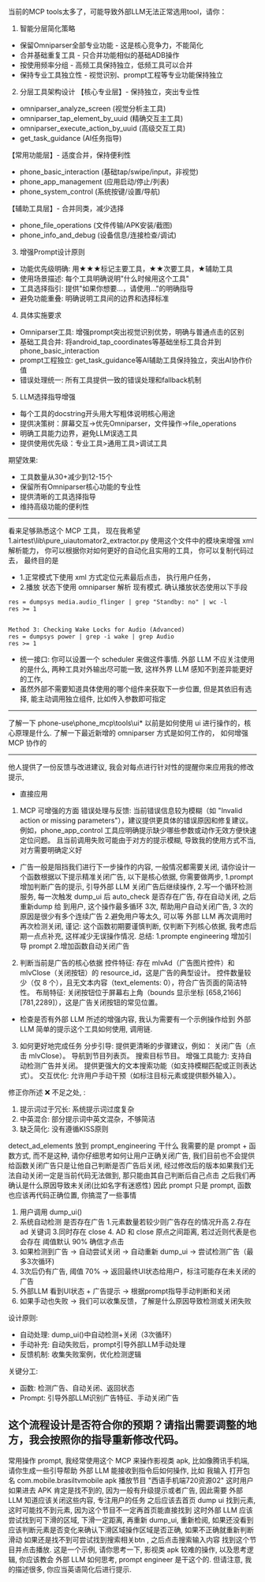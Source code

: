   当前的MCP tools太多了，可能导致外部LLM无法正常选用tool，请你：

  1. 智能分层简化策略
  - 保留Omniparser全部专业功能 - 这是核心竞争力，不能简化
  - 合并基础重复工具 - 只合并功能相似的基础ADB操作
  - 按使用频率分组 - 高频工具保持独立，低频工具可以合并
  - 保持专业工具独立性 - 视觉识别、prompt工程等专业功能保持独立

  2. 分层工具架构设计
  【核心专业层】- 保持独立，突出专业性
  - omniparser_analyze_screen (视觉分析主工具)
  - omniparser_tap_element_by_uuid (精确交互主工具)
  - omniparser_execute_action_by_uuid (高级交互工具)
  - get_task_guidance (AI任务指导)

  【常用功能层】- 适度合并，保持便利性
  - phone_basic_interaction (基础tap/swipe/input，非视觉)
  - phone_app_management (应用启动/停止/列表)
  - phone_system_control (系统按键/设置/导航)

  【辅助工具层】- 合并同类，减少选择
  - phone_file_operations (文件传输/APK安装/截图)
  - phone_info_and_debug (设备信息/连接检查/调试)

  3. 增强Prompt设计原则
  - 功能优先级明确: 用★★★标记主要工具，★★次要工具，★辅助工具
  - 使用场景描述: 每个工具明确说明"什么时候用这个工具"
  - 工具选择指引: 提供"如果你想要...，请使用..."的明确指导
  - 避免功能重叠: 明确说明工具间的边界和选择标准

  4. 具体实施要求
  - Omniparser工具: 增强prompt突出视觉识别优势，明确与普通点击的区别
  - 基础工具合并: 将android_tap_coordinates等基础坐标工具合并到phone_basic_interaction
  - prompt工程独立: get_task_guidance等AI辅助工具保持独立，突出AI协作价值
  - 错误处理统一: 所有工具提供一致的错误处理和fallback机制

  5. LLM选择指导增强
  - 每个工具的docstring开头用大写粗体说明核心用途
  - 提供决策树：屏幕交互→优先Omniparser，文件操作→file_operations
  - 明确工具能力边界，避免LLM误选工具
  - 提供使用优先级：专业工具>通用工具>调试工具

  期望效果:
  - 工具数量从30+减少到12-15个
  - 保留所有Omniparser核心功能的专业性
  - 提供清晰的工具选择指导
  - 维持高级功能的便利性


-----



看来足够熟悉这个 MCP 工具， 现在我希望 1.airtest\lib\pure_uiautomator2_extractor.py 使用这个文件中的模块来增强 xml 解析能力， 你可以根据你对如何更好的自动化且实用的工具， 你可以复制代码过去，
最终目的是  
- 1.正常模式下使用 xml 方式定位元素最后点击， 执行用户任务， 
- 2.播放  状态下使用 omniparser 解析 现有模式. 确认播放状态使用以下手段

```
res = dumpsys media.audio_flinger | grep "Standby: no" | wc -l
res >= 1


Method 3: Checking Wake Locks for Audio (Advanced)
res = dumpsys power | grep -i wake | grep Audio
res >= 1
```

- 统一接口: 你可以设置一个 scheduler 来做这件事情. 外部 LLM 不应关注使用的是什么, 两种工具对外输出尽可能一致, 这样外界 LLM 感知不到差异能更好的工作, 
- 虽然外部不需要知道具体使用的哪个组件来获取下一步位置, 但是其依旧有选择, 能主动调用独立组件, 比如传入参数即可指定


---
了解一下 phone-use\phone_mcp\tools\ui*  以前是如何使用 ui 进行操作的，核心原理是什么. 了解一下最近新增的 omniparser 方式是如何工作的， 如何增强 MCP 协作的



----
  
他人提供了一份反馈与改进建议, 我会对每点进行针对性的提醒你来应用我的修改提示,
- 直接应用
1. MCP 可增强的方面
错误处理与反馈:
当前错误信息较为模糊（如 "Invalid action or missing parameters"），建议提供更具体的错误原因和修复建议。
例如，phone_app_control 工具应明确提示缺少哪些参数或动作无效方便快速定位问题。
且当前调用失败可能由于对方的提示模糊, 导致我的使用方式不当, 对方需要明确定义好


- 广告一般是阻挡我们进行下一步操作的内容, 一般情况都需要关闭, 请你设计一个函数根据以下提示精准关闭广告, 以下是核心依据, 你需要做两步, 1.prompt 增加判断广告的提示, 引导外部 LLM 关闭广告后继续操作, 2.写一个循环检测服务, 每一次触发 dump_ui 后 auto_check 是否存在广告, 存在自动关闭, 之后重新dump 给 到用户, 这个操作最多循环 3次, 帮助用户自动关闭广告, 3 次的原因是很少有多个连续广告 2.避免用户等太久, 可以等 外部 LLM 再次调用时再次检测关闭, 谨记: 这个函数初期要谨慎判断, 仅判断下列核心依据, 我考虑后期一点点补充, 这样减少无误操作情况. 总结: 1.prompte engineering 增加引导 prompt 2.增加函数自动关闭广告
2. 判断当前是广告的核心依据
控件特征:
存在 mIvAd（广告图片控件）和 mIvClose（关闭按钮）的 resource_id，这是广告的典型设计。
控件数量较少（仅 8 个），且无文本内容（text_elements: 0），符合广告页面的简洁特性。
布局特征:
关闭按钮位于屏幕右上角（bounds 显示坐标 [658,2166][781,2289]），这是广告关闭按钮的常见位置。

- 检查是否有外部 LLM 所述的增强内容, 我认为需要有一个示例操作给到 外部 LLM 简单的提示这个工具如何使用, 调用链. 
3. 如何更好地完成任务
分步引导:
提供更清晰的步骤建议，例如：
关闭广告（点击 mIvClose）。
导航到节目列表页。
搜索目标节目。
增强工具能力:
支持自动检测广告并关闭。
提供更强大的文本搜索功能（如支持模糊匹配或正则表达式）。
交互优化:
允许用户手动干预（如标注目标元素或提供额外输入）。


修正你所述 ❌ 不足之处, :
1. 提示词过于冗长: 系统提示词过度复杂
2. 中英混合: 部分提示词中英文混杂，不够简洁
3. 缺乏简化: 没有遵循KISS原则


detect_ad_elements 放到 prompt_engineering 干什么 我需要的是 prompt  + 函数方式, 而不是这种, 请你仔细思考如何让用户正确关闭广告, 我们目前也不会提供给函数关闭广告只是让他自己判断是否广告后关闭,
  经过修改后的版本如果我们无法自动关闭一定是当前代码无法做到, 那只能由其自己判断后自己点击 之后我们再确认是什么原因导致未关闭(比如名字有迷惑性) 因此 prompt 只是 prompt, 函数也应该再代码正确位置,
  你搞混了一些事情





1. 用户调用 dump_ui()
2. 系统自动检测 是否存在广告 1.元素数量若较少则广告存在的情况升高 2.存在 ad 关键词 3.同时存在 close 4.  AD 和 close 原点之间距离, 若过近则代表是也会存在 阈值默认 90% 确信才点击
3. 如果检测到广告 → 自动尝试关闭 -> 自动重新 dump_ui -> 尝试检测广告（最多3次循环)
4. 3次后仍有广告, 阈值 70%  → 返回最终UI状态给用户，标注可能存在未关闭的广告
5. 外部LLM 看到UI状态 + 广告提示 → 根据prompt指导手动判断和关闭
6. 如果手动也失败 → 我们可以收集反馈，了解是什么原因导致检测或关闭失败

  设计原则:

  - 自动处理: dump_ui()中自动检测+关闭（3次循环）
  - 手动补充: 自动失败后，prompt引导外部LLM手动处理
  - 反馈机制: 收集失败案例，优化检测逻辑

  关键分工:

  - 函数: 检测广告、自动关闭、返回状态
  - Prompt: 引导外部LLM识别广告特征、手动关闭广告

  这个流程设计是否符合你的预期？请指出需要调整的地方，我会按照你的指导重新修改代码。
--------------

常用操作 prompt, 我经常使用这个 MCP 来操作影视类 apk, 比如像腾讯手机端, 请你生成一些引导帮助 外部 LLM 能接收到指令后如何操作, 比如 我输入 打开包名 com.mobile.brasiltvmobile apk 播放节目 "西语手机端720资源02"
这时用户如果进去 APK 肯定是找不到的, 因为一般有升级提示或者广告, 因此需要 外部 LLM 知道应该关闭这些内容, 专注用户的任务
之后应该去首页 dump ui 找到元素, 这时可能找不到元素, 因为这个节目不一定再首页能直接找到
这时外部 LLM 应该尝试找到可下滑的区域, 下滑一定距离, 再重新 dump_ui, 重新检阅, 如果还没看到应该判断元素是否变化来确认下滑区域操作区域是否正确, 如果不正确就重新判断滑动
如果还是找不到可尝试找到搜索相关btn , 之后点击搜索输入内容 找到这个节目并点击播放. 
这是一个示例, 请你思考一下, 影视类 apk 较难的操作, 以及思考逻辑, 你应该教会 外部 LLM 如何思考, prompt engineer 是干这个的. 但请注意, 我的描述很多, 你应当英语简化后进行提示.
